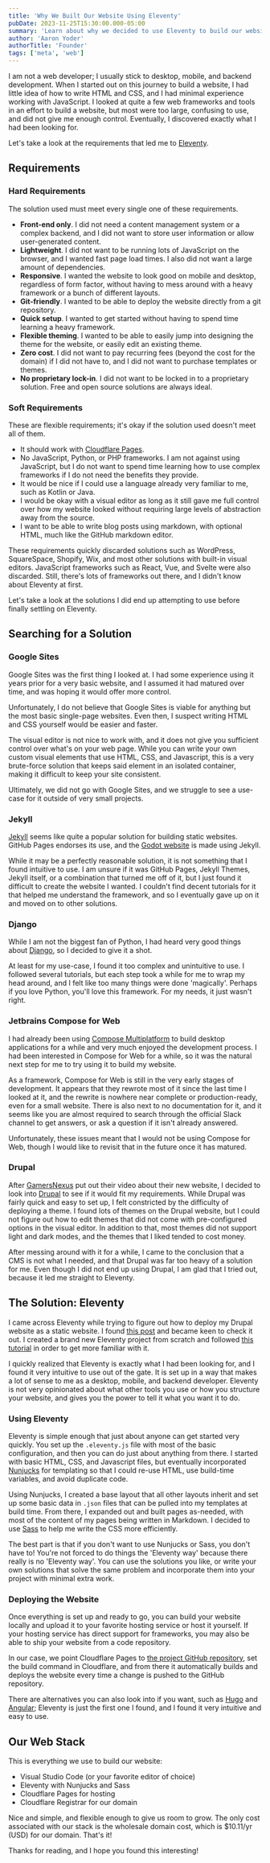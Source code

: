 ```yaml
---
title: 'Why We Built Our Website Using Eleventy'
pubDate: 2023-11-25T15:30:00.000-05:00
summary: 'Learn about why we decided to use Eleventy to build our website.'
author: 'Aaron Yoder'
authorTitle: 'Founder'
tags: ['meta', 'web']
---
```


I am not a web developer; I usually stick to desktop, mobile, and backend development. When I started out on this journey to build a website, I had little idea of how to write HTML and CSS, and I had minimal experience working with JavaScript. I looked at quite a few web frameworks and tools in an effort to build a website, but most were too large, confusing to use, and did not give me enough control. Eventually, I discovered exactly what I had been looking for.

Let's take a look at the requirements that led me to [Eleventy](https://www.11ty.dev/).

## Requirements

### Hard Requirements

The solution used must meet every single one of these requirements.

* **Front-end only**. I did not need a content management system or a complex backend, and I did not want to store user information or allow user-generated content.
* **Lightweight**. I did not want to be running lots of JavaScript on the browser, and I wanted fast page load times. I also did not want a large amount of dependencies.
* **Responsive**. I wanted the website to look good on mobile and desktop, regardless of form factor, without having to mess around with a heavy framework or a bunch of different layouts.
* **Git-friendly**. I wanted to be able to deploy the website directly from a git repository.
* **Quick setup**. I wanted to get started without having to spend time learning a heavy framework.
* **Flexible theming**. I wanted to be able to easily jump into designing the theme for the website, or easily edit an existing theme.
* **Zero cost**. I did not want to pay recurring fees (beyond the cost for the domain) if I did not have to, and I did not want to purchase templates or themes.
* **No proprietary lock-in**. I did not want to be locked in to a proprietary solution. Free and open source solutions are always ideal.

### Soft Requirements

These are flexible requirements; it's okay if the solution used doesn't meet all of them.

* It should work with [Cloudflare Pages](https://pages.cloudflare.com/).
* No JavaScript, Python, or PHP frameworks. I am not against using JavaScript, but I do not want to spend time learning how to use complex frameworks if I do not need the benefits they provide.
* It would be nice if I could use a language already very familiar to me, such as Kotlin or Java.
* I would be okay with a visual editor as long as it still gave me full control over how my website looked without requiring large levels of abstraction away from the source.
* I want to be able to write blog posts using markdown, with optional HTML, much like the GitHub markdown editor.

These requirements quickly discarded solutions such as WordPress, SquareSpace, Shopify, Wix, and most other solutions with built-in visual editors.  JavaScript frameworks such as React, Vue, and Svelte were also discarded. Still, there's lots of frameworks out there, and I didn't know about Eleventy at first.

Let's take a look at the solutions I did end up attempting to use before finally settling on Eleventy.

## Searching for a Solution

### Google Sites

Google Sites was the first thing I looked at. I had some experience using it years prior for a very basic website, and I assumed it had matured over time, and was hoping it would offer more control.

Unfortunately, I do not believe that Google Sites is viable for anything but the most basic single-page websites. Even then, I suspect writing HTML and CSS yourself would be easier and faster.

The visual editor is not nice to work with, and it does not give you sufficient control over what's on your web page. While you can write your own custom visual elements that use HTML, CSS, and Javascript, this is a very brute-force solution that keeps said element in an isolated container, making it difficult to keep your site consistent.

Ultimately, we did not go with Google Sites, and we struggle to see a use-case for it outside of very small projects.

### Jekyll

[Jekyll](https://jekyllrb.com/) seems like quite a popular solution for building static websites. GitHub Pages endorses its use, and the [Godot website](https://godotengine.org/) is made using Jekyll.

While it may be a perfectly reasonable solution, it is not something that I found intuitive to use. I am unsure if it was GitHub Pages, Jekyll Themes, Jekyll itself, or a combination that turned me off of it, but I just found it difficult to create the website I wanted. I couldn't find decent tutorials for it that helped me understand the framework, and so I eventually gave up on it and moved on to other solutions.

### Django

While I am not the biggest fan of Python, I had heard very good things about [Django](https://www.djangoproject.com/), so I decided to give it a shot.

At least for my use-case, I found it too complex and unintuitive to use. I followed several tutorials, but each step took a while for me to wrap my head around, and I felt like too many things were done 'magically'. Perhaps if you love Python, you'll love this framework. For my needs, it just wasn't right.

### Jetbrains Compose for Web

I had already been using [Compose Multiplatform](https://github.com/JetBrains/compose-multiplatform) to build desktop applications for a while and very much enjoyed the development process. I had been interested in Compose for Web for a while, so it was the natural next step for me to try using it to build my website.

As a framework, Compose for Web is still in the very early stages of development. It appears that they rewrote most of it since the last time I looked at it, and the rewrite is nowhere near complete or production-ready, even for a small website. There is also next to no documentation for it, and it seems like you are almost required to search through the official Slack channel to get answers, or ask a question if it isn't already answered.

Unfortunately, these issues meant that I would not be using Compose for Web, though I would like to revisit that in the future once it has matured.

### Drupal

After [GamersNexus](https://gamersnexus.net/gn-extras/welcome-new-gamersnexus-website-v50-message) put out their video about their new website, I decided to look into [Drupal](https://www.drupal.org/) to see if it would fit my requirements. While Drupal was fairly quick and easy to set up, I felt constricted by the difficulty of deploying a theme. I found lots of themes on the Drupal website, but I could not figure out how to edit themes that did not come with pre-configured options in the visual editor. In addition to that, most themes did not support light and dark modes, and the themes that I liked tended to cost money.

After messing around with it for a while, I came to the conclusion that a CMS is not what I needed, and that Drupal was far too heavy of a solution for me. Even though I did not end up using Drupal, I am glad that I tried out, because it led me straight to Eleventy.

## The Solution: Eleventy

I came across Eleventy while trying to figure out how to deploy my Drupal website as a static website. I found [this post](https://chromatichq.com/insights/why-we-switched-to-eleventy-and-netlify/) and became keen to check it out. I created a brand new Eleventy project from scratch and followed [this tutorial](https://learneleventyfromscratch.com/) in order to get more familiar with it.

I quickly realized that Eleventy is exactly what I had been looking for, and I found it very intuitive to use out of the gate. It is set up in a way that makes a lot of sense to me as a desktop, mobile, and backend developer. Eleventy is not very opinionated about what other tools you use or how you structure your website, and gives you the power to tell it what you want it to do.

### Using Eleventy

Eleventy is simple enough that just about anyone can get started very quickly. You set up the `.eleventy.js` file with most of the basic configuration, and then you can do just about anything from there. I started with basic HTML, CSS, and Javascript files, but eventually incorporated [Nunjucks](https://mozilla.github.io/nunjucks/) for templating so that I could re-use HTML, use build-time variables, and avoid duplicate code.

Using Nunjucks, I created a base layout that all other layouts inherit and set up some basic data in `.json` files that can be pulled into my templates at build time. From there, I expanded out and built pages as-needed, with most of the content of my pages being written in Markdown. I decided to use [Sass](https://sass-lang.com/) to help me write the CSS more efficiently.

The best part is that if you don't want to use Nunjucks or Sass, you don't have to! You're not forced to do things the 'Eleventy way' because there really is no 'Eleventy way'. You can use the solutions you like, or write your own solutions that solve the same problem and incorporate them into your project with minimal extra work.

### Deploying the Website

Once everything is set up and ready to go, you can build your website locally and upload it to your favorite hosting service or host it yourself. If your hosting service has direct support for frameworks, you may also be able to ship your website from a code repository.

In our case, we point Cloudflare Pages to [the project GitHub repository](https://github.com/adelheidsoftware/adelheid-website-11ty), set the build command in Cloudflare, and from there it automatically builds and deploys the website every time a change is pushed to the GitHub repository.

There are alternatives you can also look into if you want, such as [Hugo](https://gohugo.io/) and [Angular](https://angular.io/); Eleventy is just the first one I found, and I found it very intuitive and easy to use.

## Our Web Stack

This is everything we use to build our website:

* Visual Studio Code (or your favorite editor of choice)
* Eleventy with Nunjucks and Sass
* Cloudflare Pages for hosting
* Cloudflare Registrar for our domain

Nice and simple, and flexible enough to give us room to grow. The only cost associated with our stack is the wholesale domain cost, which is $10.11/yr (USD) for our domain. That's it!

Thanks for reading, and I hope you found this interesting!